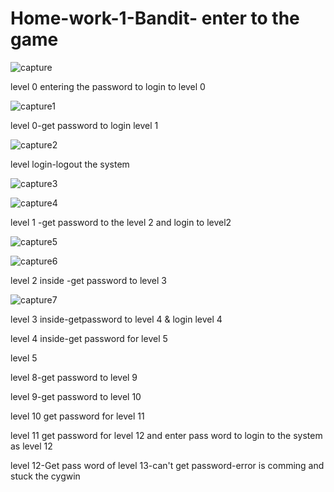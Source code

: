 # Home-work-1-Bandit- enter to the game
![capture](https://cloud.githubusercontent.com/assets/13763857/14378928/478afa72-fd95-11e5-92e9-790bd71a783c.PNG)

level 0 entering the password to login to level 0
 
![capture1](https://cloud.githubusercontent.com/assets/13763857/14379022/a6dd1064-fd95-11e5-980d-5b8dfa213f50.PNG)

level 0-get password to login level 1

![capture2](https://cloud.githubusercontent.com/assets/13763857/14379257/d39cb3c4-fd96-11e5-8e35-66ac6fc4ffdc.PNG)

level login-logout the system

![capture3](https://cloud.githubusercontent.com/assets/13763857/14379290/0ecbbfee-fd97-11e5-8521-27d00018aec7.PNG)

![capture4](https://cloud.githubusercontent.com/assets/13763857/14379370/5dafd7ee-fd97-11e5-95ab-91bc0e3e251a.PNG)

level 1 -get password to the level 2 and login to level2

![capture5](https://cloud.githubusercontent.com/assets/13763857/14379371/5db162ee-fd97-11e5-9735-bd101c6759b6.PNG)

![capture6](https://cloud.githubusercontent.com/assets/13763857/14379372/5db234b2-fd97-11e5-9d00-04e6cb75cd9f.PNG)

level 2 inside -get password to level 3

![capture7](https://cloud.githubusercontent.com/assets/13763857/14380749/d55d3a32-fd9e-11e5-88fd-6fc4d786eeed.PNG)


level 3 inside-getpassword to level 4 & login level 4




level 4 inside-get password for level 5

level 5

level 8-get password to level 9

level 9-get password to level 10


level 10 get password for level 11


level 11 get password for level 12 and enter pass word to login to the system as level 12

level 12-Get pass word of level 13-can't get password-error is comming and stuck the cygwin

